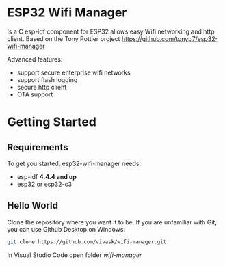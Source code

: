 # ESP32 Wifi Manager

Is a C esp-idf component for ESP32 allows easy Wifi networking and http client.
Based on the Tony Pottier project https://github.com/tonyp7/esp32-wifi-manager

Advanced features:
  - support secure enterprise wifi networks
  - support flash logging
  - secure http client
  - OTA support

# Getting Started

## Requirements

To get you started, esp32-wifi-manager needs:

- esp-idf **4.4.4 and up**
- esp32 or esp32-c3

## Hello World

Clone the repository where you want it to be. If you are unfamiliar with Git, you can use Github Desktop on Windows:

```bash 
git clone https://github.com/vivask/wifi-manager.git
```

In Visual Studio Code open folder *wifi-manager*

